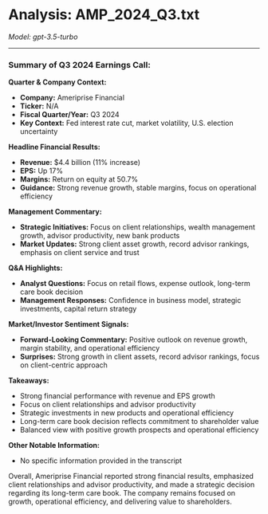 # Analysis: AMP_2024_Q3.txt

*Model: gpt-3.5-turbo*

---

### Summary of Q3 2024 Earnings Call:

**Quarter & Company Context:**
- **Company:** Ameriprise Financial
- **Ticker:** N/A
- **Fiscal Quarter/Year:** Q3 2024
- **Key Context:** Fed interest rate cut, market volatility, U.S. election uncertainty

**Headline Financial Results:**
- **Revenue:** $4.4 billion (11% increase)
- **EPS:** Up 17%
- **Margins:** Return on equity at 50.7%
- **Guidance:** Strong revenue growth, stable margins, focus on operational efficiency

**Management Commentary:**
- **Strategic Initiatives:** Focus on client relationships, wealth management growth, advisor productivity, new bank products
- **Market Updates:** Strong client asset growth, record advisor rankings, emphasis on client service and trust

**Q&A Highlights:**
- **Analyst Questions:** Focus on retail flows, expense outlook, long-term care book decision
- **Management Responses:** Confidence in business model, strategic investments, capital return strategy

**Market/Investor Sentiment Signals:**
- **Forward-Looking Commentary:** Positive outlook on revenue growth, margin stability, and operational efficiency
- **Surprises:** Strong growth in client assets, record advisor rankings, focus on client-centric approach

**Takeaways:**
- Strong financial performance with revenue and EPS growth
- Focus on client relationships and advisor productivity
- Strategic investments in new products and operational efficiency
- Long-term care book decision reflects commitment to shareholder value
- Balanced view with positive growth prospects and operational efficiency

**Other Notable Information:**
- No specific information provided in the transcript

Overall, Ameriprise Financial reported strong financial results, emphasized client relationships and advisor productivity, and made a strategic decision regarding its long-term care book. The company remains focused on growth, operational efficiency, and delivering value to shareholders.